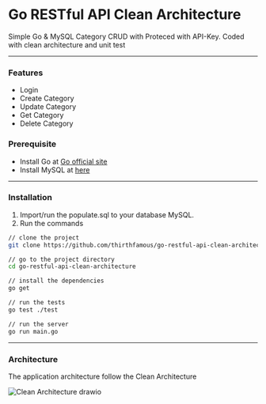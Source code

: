 # Go RESTful API Clean Architecture
Simple Go & MySQL Category CRUD with Proteced with API-Key. Coded with clean architecture and unit test

---

### Features
* Login
* Create Category
* Update Category
* Get Category
* Delete Category

### Prerequisite
* Install Go at [Go official site](https://go.dev/dl/)
* Install MySQL at [here](https://dev.mysql.com/downloads/installer/)

---

### Installation
1. Import/run the populate.sql to your database MySQL.
2. Run the commands 
```sh
// clone the project
git clone https://github.com/thirthfamous/go-restful-api-clean-architecture/

// go to the project directory
cd go-restful-api-clean-architecture

// install the dependencies
go get

// run the tests
go test ./test

// run the server
go run main.go
```

---

### Architecture
The application architecture follow the Clean Architecture

![Clean Architecture drawio](https://user-images.githubusercontent.com/30696403/167250776-f2cda279-12d7-4132-8565-88f45f124d94.png)
